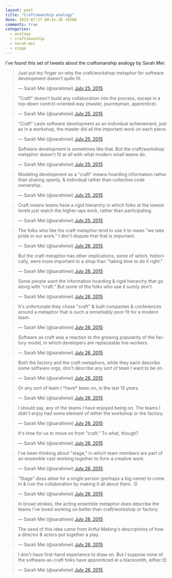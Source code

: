 ```yaml
---
layout: post
title: "Craftsmanship analogy"
date: 2015-07-27 00:41:26 +0200
comments: true
categories: 
  - analogy
  - craftsmanship
  - sarah-mei
  - stage
---
```



I've found this set of tweets about the craftsmanship analogy by Sarah Mei:

<blockquote class="twitter-tweet" lang="en"><p lang="en" dir="ltr">Just put my finger on why the craft/workshop metaphor for software development doesn&#39;t quite fit.</p>&mdash; Sarah Mei (@sarahmei) <a href="https://twitter.com/sarahmei/status/625089415812022272">July 25, 2015</a></blockquote>

<blockquote class="twitter-tweet" data-conversation="none" lang="en"><p lang="en" dir="ltr">&quot;Craft&quot; doesn&#39;t build any collaboration into the process, except in a top-down control-oriented way (master, journeyman, apprentice).</p>&mdash; Sarah Mei (@sarahmei) <a href="https://twitter.com/sarahmei/status/625089741046714368">July 25, 2015</a></blockquote>

<blockquote class="twitter-tweet" data-conversation="none" lang="en"><p lang="en" dir="ltr">&quot;Craft&quot; casts software development as an individual achievement, just as in a workshop, the master did all the important work on each piece.</p>&mdash; Sarah Mei (@sarahmei) <a href="https://twitter.com/sarahmei/status/625090561821642752">July 25, 2015</a></blockquote>

<blockquote class="twitter-tweet" data-conversation="none" lang="en"><p lang="en" dir="ltr">Software development is sometimes like that. But the craft/workshop metaphor doesn&#39;t fit at all with what modern small teams do.</p>&mdash; Sarah Mei (@sarahmei) <a href="https://twitter.com/sarahmei/status/625090750628261888">July 25, 2015</a></blockquote>

<blockquote class="twitter-tweet" data-conversation="none" lang="en"><p lang="en" dir="ltr">Modeling development as a &quot;craft&quot; means hoarding information rather than sharing openly, &amp; individual rather than collective code ownership.</p>&mdash; Sarah Mei (@sarahmei) <a href="https://twitter.com/sarahmei/status/625091765108760580">July 25, 2015</a></blockquote>

<blockquote class="twitter-tweet" data-conversation="none" lang="en"><p lang="en" dir="ltr">Craft means teams have a rigid hierarchy in which folks at the lowest levels just watch the higher-ups work, rather than participating.</p>&mdash; Sarah Mei (@sarahmei) <a href="https://twitter.com/sarahmei/status/625092312742256640">July 25, 2015</a></blockquote>

<blockquote class="twitter-tweet" data-conversation="none" lang="en"><p lang="en" dir="ltr">The folks who like the craft metaphor tend to use it to mean &quot;we take pride in our work.&quot; I don&#39;t dispute that that is important.</p>&mdash; Sarah Mei (@sarahmei) <a href="https://twitter.com/sarahmei/status/625093820011540480">July 26, 2015</a></blockquote>

<blockquote class="twitter-tweet" data-conversation="none" lang="en"><p lang="en" dir="ltr">But the craft metaphor has other implications, some of which, historically, were more important to a shop than &quot;taking time to do it right.&quot;</p>&mdash; Sarah Mei (@sarahmei) <a href="https://twitter.com/sarahmei/status/625094414801604608">July 26, 2015</a></blockquote>

<blockquote class="twitter-tweet" data-conversation="none" lang="en"><p lang="en" dir="ltr">Some people want the information hoarding &amp; rigid hierarchy that go along with &quot;craft.&quot; But some of the folks who use it surely don&#39;t.</p>&mdash; Sarah Mei (@sarahmei) <a href="https://twitter.com/sarahmei/status/625095815854305281">July 26, 2015</a></blockquote>

<blockquote class="twitter-tweet" data-conversation="none" lang="en"><p lang="en" dir="ltr">It&#39;s unfortunate they chose &quot;craft&quot; &amp; built companies &amp; conferences around a metaphor that is such a remarkably poor fit for a modern team.</p>&mdash; Sarah Mei (@sarahmei) <a href="https://twitter.com/sarahmei/status/625096569075838980">July 26, 2015</a></blockquote>

<blockquote class="twitter-tweet" data-conversation="none" lang="en"><p lang="en" dir="ltr">Software as craft was a reaction to the growing popularity of the factory model, in which developers are replaceable line workers.</p>&mdash; Sarah Mei (@sarahmei) <a href="https://twitter.com/sarahmei/status/625098649635192832">July 26, 2015</a></blockquote>

<blockquote class="twitter-tweet" data-conversation="none" lang="en"><p lang="en" dir="ltr">Both the factory and the craft metaphors, while they each describe some software orgs, don&#39;t describe any sort of team I want to be on.</p>&mdash; Sarah Mei (@sarahmei) <a href="https://twitter.com/sarahmei/status/625099626434072576">July 26, 2015</a></blockquote>

<blockquote class="twitter-tweet" data-conversation="none" lang="en"><p lang="en" dir="ltr">Or any sort of team I *have* been on, in the last 15 years.</p>&mdash; Sarah Mei (@sarahmei) <a href="https://twitter.com/sarahmei/status/625099810656247808">July 26, 2015</a></blockquote>

<blockquote class="twitter-tweet" data-conversation="none" lang="en"><p lang="en" dir="ltr">I should say, any of the teams I have enjoyed being on. The teams I didn&#39;t enjoy had some element of either the workshop or the factory.</p>&mdash; Sarah Mei (@sarahmei) <a href="https://twitter.com/sarahmei/status/625101011997163520">July 26, 2015</a></blockquote>

<blockquote class="twitter-tweet" data-conversation="none" lang="en"><p lang="en" dir="ltr">It&#39;s time for us to move on from &quot;craft.&quot; To what, though?</p>&mdash; Sarah Mei (@sarahmei) <a href="https://twitter.com/sarahmei/status/625101911276978176">July 26, 2015</a></blockquote>

<blockquote class="twitter-tweet" data-conversation="none" lang="en"><p lang="en" dir="ltr">I&#39;ve been thinking about &quot;stage,&quot; in which team members are part of an ensemble cast working together to form a creative work.</p>&mdash; Sarah Mei (@sarahmei) <a href="https://twitter.com/sarahmei/status/625102202982436864">July 26, 2015</a></blockquote>

<blockquote class="twitter-tweet" data-conversation="none" lang="en"><p lang="en" dir="ltr">&quot;Stage&quot; does allow for a single person (perhaps a big name) to come in &amp; ruin the collaboration by making it all about them. :D</p>&mdash; Sarah Mei (@sarahmei) <a href="https://twitter.com/sarahmei/status/625103117151944705">July 26, 2015</a></blockquote>

<blockquote class="twitter-tweet" data-conversation="none" lang="en"><p lang="en" dir="ltr">In broad strokes, the acting ensemble metaphor does describe the teams I&#39;ve loved working on better than craft/workshop or factory.</p>&mdash; Sarah Mei (@sarahmei) <a href="https://twitter.com/sarahmei/status/625104587842719744">July 26, 2015</a></blockquote>

<blockquote class="twitter-tweet" data-conversation="none" lang="en"><p lang="en" dir="ltr">The seed of this idea came from Artful Making&#39;s descriptions of how a director &amp; actors put together a play.</p>&mdash; Sarah Mei (@sarahmei) <a href="https://twitter.com/sarahmei/status/625107441311576064">July 26, 2015</a></blockquote>

<blockquote class="twitter-tweet" data-conversation="none" lang="en"><p lang="en" dir="ltr">I don&#39;t have first-hand experience to draw on. But I suppose none of the software-as-craft folks have apprenticed at a blacksmith, either.😊</p>&mdash; Sarah Mei (@sarahmei) <a href="https://twitter.com/sarahmei/status/625107793230458880">July 26, 2015</a></blockquote>

